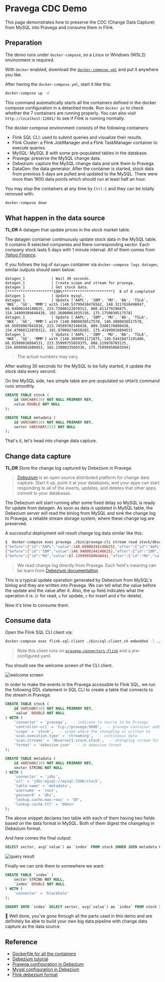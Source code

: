 # Pravega CDC Demo

This page demonstrates how to preserve the CDC (Change Data Capture) from MySQL into Pravega and consume them in Flink.

## Preparation

The demo runs under `docker-compose`, so a Linux or Windows (WSL2) environment is required.

With `docker` enabled, download the [`docker-compose.yml`](./docker-compose.yml) and put it anywhere you like.

After having the `docker-compose.yml`, start it like this:

```bash
docker-compose up -d
```

This command automatically starts all the containers defined in the docker compose configuration in a detached mode. Run `docker ps` to check whether the 7 containers are running properly. You can also visit `http://localhost:12081/` to see if Flink is running normally.

The docker compose environment consists of the following containers:

- Flink SQL CLI: used to submit queries and visualize their results.
- Flink Cluster: a Flink JobManager and a Flink TaskManager container to execute queries.
- MySQL: MySQL 8 with some pre-populated tables in the database.
- Pravega: preserve the MySQL change data.
- Debezium: capture the MySQL change data and sink them to Pravega.
- DataGen: the data generator. After the container is started, stock data from previous 5 days are pulled and updated to the MySQL. There were more than 1800 data points which should run at least half an hour.

You may stop the containers at any time by `Ctrl-C` and they can be totally removed with:

```bash
docker-compose down
```

## What happen in the data source

**TL;DR** A datagen that update prices in the stock market table.

The datagen container continuously update stock data in the MySQL table. It contains 8 selected companies and there corresponding sector. Each company stock lasts 5 days with 1 minute interval. All of them comes from [*Yahoo Finance*](https://github.com/ranaroussi/yfinance).

If you follows the log of `datagen` container via `docker-compose logs datagen`, similar outputs should seen below:

```
datagen_1            | Wait 30 seconds.
datagen_1            | Create scope and stream for pravega.
datagen_1            | Get stock data.
[*********************100%***********************]  8 of 8 completed
datagen_1            | Update mysql.
datagen_1            | Update ['AAPL', 'IBM', 'MU', 'BA', 'TSLA', 'NKE', 'GE', 'MMM'] with [140.53799438476562, 140.3217010498047, 66.94000244140625, 223.72000122070312, 808.811279296875, 154.14999389648438, 102.36000061035156, 175.1750030517578]
datagen_1            | Update ['AAPL', 'IBM', 'MU', 'BA', 'TSLA', 'NKE', 'GE', 'MMM'] with [140.8000030517578, 140.3000030517578, 66.95059967041016, 223.74569702148438, 809.3300170898438, 154.47000122070312, 101.87000274658203, 175.4199981689453]
datagen_1            | Update ['AAPL', 'IBM', 'MU', 'BA', 'TSLA', 'NKE', 'GE', 'MMM'] with [140.3699951171875, 140.54420471191406, 66.91999816894531, 223.55999755859375, 808.219970703125, 154.6699981689453, 102.2300033569336, 175.75999450683594]
```

> The actual numbers may vary.

After waiting 30 seconds for the MySQL to be fully started, it update the stock data every second.

On the MySQL side, two simple table are pre-populated so `UPDATE` command runs smoothly.

```sql
CREATE TABLE stock (
    id VARCHAR(10) NOT NULL PRIMARY KEY,
    value DOUBLE NOT NULL
);

CREATE TABLE metadata (
    id VARCHAR(10) NOT NULL PRIMARY KEY,
    sector VARCHAR(255) NOT NULL
);
```

That's it, let's head into change data capture.

## Change data capture

**TL;DR** Store the change log captured by Debezium in Pravega.

> [*Debezium*](https://debezium.io/) is an open source distributed platform for change data capture. Start it up, point it at your databases, and your apps can start responding to all of the inserts, updates, and deletes that other apps commit to your databases.

The Debezium will start running after some fixed delay so MySQL is ready for update from datagen. As soon as data is updated in MySQL table, the Debezium server will read the binlog from MySQL and sink the change log to Pravega, a reliable stream storage system, where these change log are preserved.

A successful deployment will result change log data similar like this:

```bash
$  docker-compose exec pravega ./bin/pravega-cli stream read stock/dbserver1.stock.stock
{"before":{"id":"AAPL","value":140.69000244140625},"after":{"id":"AAPL","value":140.5850067138672},"source":{"version":"1.7.0.Final","connector":"mysql","name":"dbserver1","ts_ms":1634716546000,"snapshot":"false","db":"stock","sequence":null,"table":"stock","server_id":1,"gtid":null,"file":"binlog.000002","pos":24961,"row":0,"thread":null,"query":null},"op":"u","ts_ms":1634716546543,"transaction":null}
{"before":{"id":"IBM","value":140.94000244140625},"after":{"id":"IBM","value":140.73500061035156},"source":{"version":"1.7.0.Final","connector":"mysql","name":"dbserver1","ts_ms":1634716546000,"snapshot":"false","db":"stock","sequence":null,"table":"stock","server_id":1,"gtid":null,"file":"binlog.000002","pos":25272,"row":0,"thread":null,"query":null},"op":"u","ts_ms":1634716546544,"transaction":null}
{"before":{"id":"MU","value":67.13999938964844},"after":{"id":"MU","value":67.12999725341797},"source":{"version":"1.7.0.Final","connector":"mysql","name":"dbserver1","ts_ms":1634716546000,"snapshot":"false","db":"stock","sequence":null,"table":"stock","server_id":1,"gtid":null,"file":"binlog.000002","pos":25581,"row":0,"thread":null,"query":null},"op":"u","ts_ms":1634716546544,"transaction":null}
```

> We read change log directly from Pravega.
> Each field's meaning can be learn from [Debezium documentation](https://debezium.io/documentation/reference/1.7/connectors/mysql.html#mysql-connector-events_debezium).

This is a typical update operation generated by Debezium from MySQL's binlog and they are written into Pravega. We can tell what the value before the update and the value after it. Also, the `op` field indicates what the operation it is. (`r` for read, `u` for update, `c` for insert and `d` for delete).

Now it's time to consume them.

## Consume data

Open the Flink SQL CLI client via:

```bash
docker-compose exec flink-sql-client ./bin/sql-client.sh embedded -l ./lib
```

> Note this client runs on [`pravega-connectors-flink`](https://github.com/pravega/flink-connectors) and a pre-configured yaml.

You should see the welcome screen of the CLI client.

![welcome screen](./images/Flink_SQL_CLI.png)

In order to make the events in the Pravega accessible to Flink SQL, we run the following DDL statement in SQL CLI to create a table that connects to the stream in Pravega:

```sql
CREATE TABLE stock (
    id VARCHAR(10) NOT NULL PRIMARY KEY,
    `value` DOUBLE NOT NULL
) WITH (
    'connector' = 'pravega',  -- indicate to source to be Pravega
    'controller-uri' = 'tcp://pravega:9090',  -- pravega container address
    'scope' = 'stock',  -- scope where the changelog is written to
    'scan.execution.type' = 'streaming',  -- continuous data
    'scan.streams' = 'dbserver1.stock.stock',  -- changelog stream for the stock table
    'format' = 'debezium-json'  -- in debezium format
);

CREATE TABLE metadata (
    id VARCHAR(10) NOT NULL PRIMARY KEY,
    sector STRING NOT NULL
) WITH (
    'connector' = 'jdbc',
    'url' = 'jdbc:mysql://mysql:3306/stock',
    'table-name' = 'metadata',
    'username' = 'root',
    'password' = 'dbz',
    'lookup.cache.max-rows' = '50',
    'lookup.cache.ttl' = '60min'
);
```

The above snippet declares two table with each of them having two fields based on the data format in MySQL. Both of them digest the changelog in Debezium format.

And here comes the final output:

```sql
SELECT sector, avg(`value`) as `index` FROM stock INNER JOIN metadata ON stock.id=metadata.id GROUP BY sector;
```

![query result](./images/Flink_SQL_Query_Result.png)

Finally we can sink them to somewhere we want:

```sql
CREATE TABLE `index` (
    sector STRING NOT NULL,
    `index` DOUBLE NOT NULL
) WITH (
    'connector' = 'blackhole'
);

INSERT INTO `index` SELECT sector, avg(`value`) as `index` FROM stock INNER JOIN metadata ON stock.id=metadata.id GROUP BY sector;
```

🎉 Well done, you've gone through all the parts used in this demo and are definitely be able to build your own big data pipeline with change data capture as the data source.

## Reference

- [Dockerfile for all the containers](https://github.com/pravega/pravega-samples/tree/dev/scenarios/change-data-capture)
- [Debezium tutorial](https://debezium.io/documentation/reference/tutorial.html#updating-database-viewing-update-event)
- [Pravega configuration in Debezium](https://debezium.io/documentation/reference/operations/debezium-server.html#_pravega)
- [Mysql configuration in Debezium](https://debezium.io/documentation/reference/connectors/mysql.html#mysql-example-configuration)
- [Flink debezium format](https://ci.apache.org/projects/flink/flink-docs-stable/docs/connectors/table/formats/debezium/)
